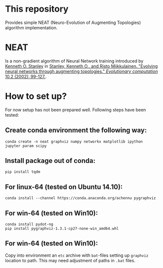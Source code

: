 # This repository

Provides simple NEAT (Neuro-Evolution of Augmenting Topologies) algorithm
implementation.

# NEAT

Is a non-gradient algorithm of Neural Network training introduced by
[Kenneth O. Stanley](http://www.cs.ucf.edu/~kstanley/neat.html) in
[Stanley, Kenneth O., and Risto Miikkulainen. "Evolving neural networks through augmenting topologies." *Evolutionary computation* 10.2 (2002): 99-127.](http://www.mitpressjournals.org/doi/abs/10.1162/106365602320169811#.WDU_debhCHs).

# How to set up?

For now setup has not been prepared well. Following steps have been tested:

## Create conda environment the following way:

`conda create -n neat graphviz numpy networkx matplotlib ipython jupyter param scipy`

## Install package out of conda:

`pip install tqdm`

## For linux-64 (tested on Ubuntu 14.10):

`conda install --channel https://conda.anaconda.org/achennu pygraphviz`

## For win-64 (tested on Win10):

```
conda install pydot-ng
pip install pygraphviz-1.3.1-cp27-none-win_amd64.whl
```

## For win-64 (tested on Win10):

Copy into environment an `etc` archive with `bat`-files setting up `graphviz`
location to path. This may need adjustment of paths in `.bat` files.
